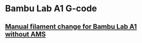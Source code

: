 # Bambu Lab A1 G-code

## [Manual filament change for Bambu Lab A1 without AMS](https://github.com/avatorl/bambu-a1-g-code/tree/main/change-filament)
